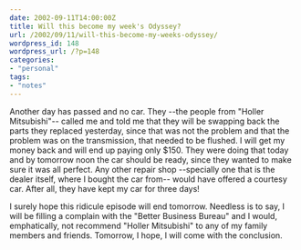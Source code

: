 ```yaml
---
date: 2002-09-11T14:00:00Z
title: Will this become my week's Odyssey?
url: /2002/09/11/will-this-become-my-weeks-odyssey/
wordpress_id: 148
wordpress_url: /?p=148
categories:
- "personal"
tags:
- "notes"
---
```


Another day has passed and no car. They --the people from "Holler Mitsubishi"-- called me and told me that they will be swapping back the parts they replaced yesterday, since that was not the problem and that the problem was on the transmission, that needed to be flushed. I will get my money back and will end up paying only $150. They were doing that today and by tomorrow noon the car should be ready, since they wanted to make sure it was all perfect. Any other repair shop --specially one that is the dealer itself, where I bought the car from-- would have offered a courtesy car. After all, they have kept my car for three days!

I surely hope this ridicule episode will end tomorrow. Needless is to say, I will be filling a complain with the "Better Business Bureau" and I would, emphatically, not recommend "Holler Mitsubishi" to any of my family members and friends. Tomorrow, I hope, I will come with the conclusion.